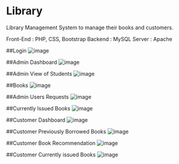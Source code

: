 # Library
Library Management System to manage their books and customers. 

Front-End : PHP, CSS, Bootstrap
Backend : MySQL
Server : Apache

##Login
![image](https://user-images.githubusercontent.com/77526217/116258386-89915900-a792-11eb-91d5-c8a8e76ed514.png)

##Admin Dashboard
![image](https://user-images.githubusercontent.com/77526217/116258533-aa59ae80-a792-11eb-8170-7da864d26d75.png)

##Admin View of Students
![image](https://user-images.githubusercontent.com/77526217/116258779-df660100-a792-11eb-9fca-4a38617ff4e9.png)

##Books
![image](https://user-images.githubusercontent.com/77526217/116258845-ed1b8680-a792-11eb-9a71-956e9fc8e4f3.png)

##Admin Users Requests
![image](https://user-images.githubusercontent.com/77526217/116258942-0290b080-a793-11eb-86e7-ad0531e45544.png)

##Currently Issued Books
![image](https://user-images.githubusercontent.com/77526217/116260534-649de580-a794-11eb-81db-efa7c05c2c27.png)

##Customer Dashboard
![image](https://user-images.githubusercontent.com/77526217/116260671-84cda480-a794-11eb-81bc-cb7f2393046e.png)

##Customer Previously Borrowed Books
![image](https://user-images.githubusercontent.com/77526217/116260811-a9c21780-a794-11eb-8d94-8f5b128ebd24.png)

##Customer Book Recommendation
![image](https://user-images.githubusercontent.com/77526217/116260883-bba3ba80-a794-11eb-9745-58482deffe6c.png)

##Customer Currently issued Books
![image](https://user-images.githubusercontent.com/77526217/116261235-10473580-a795-11eb-9645-3b477c8d3ef9.png)






